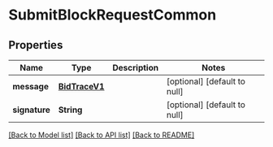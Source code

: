 # SubmitBlockRequestCommon
## Properties

| Name | Type | Description | Notes |
|------------ | ------------- | ------------- | -------------|
| **message** | [**BidTraceV1**](BidTraceV1.md) |  | [optional] [default to null] |
| **signature** | **String** |  | [optional] [default to null] |

[[Back to Model list]](../README.md#documentation-for-models) [[Back to API list]](../README.md#documentation-for-api-endpoints) [[Back to README]](../README.md)

